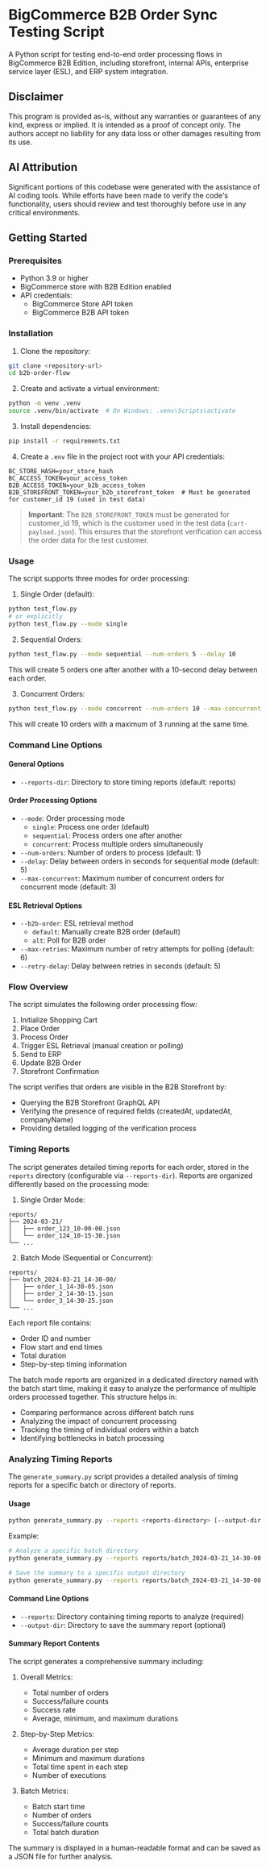 # BigCommerce B2B Order Sync Testing Script

A Python script for testing end-to-end order processing flows in BigCommerce B2B Edition, including storefront, internal APIs, enterprise service layer (ESL), and ERP system integration.

## Disclaimer

This program is provided as-is, without any warranties or guarantees of any kind, express or implied. It is intended as a proof of concept only. The authors accept no liability for any data loss or other damages resulting from its use.

## AI Attribution

Significant portions of this codebase were generated with the assistance of AI coding tools. While efforts have been made to verify the code's functionality, users should review and test thoroughly before use in any critical environments.

## Getting Started

### Prerequisites

- Python 3.9 or higher
- BigCommerce store with B2B Edition enabled
- API credentials:
  - BigCommerce Store API token
  - BigCommerce B2B API token

### Installation

1. Clone the repository:
```bash
git clone <repository-url>
cd b2b-order-flow
```

2. Create and activate a virtual environment:
```bash
python -m venv .venv
source .venv/bin/activate  # On Windows: .venv\Scripts\activate
```

3. Install dependencies:
```bash
pip install -r requirements.txt
```

4. Create a `.env` file in the project root with your API credentials:
```
BC_STORE_HASH=your_store_hash
BC_ACCESS_TOKEN=your_access_token
B2B_ACCESS_TOKEN=your_b2b_access_token
B2B_STOREFRONT_TOKEN=your_b2b_storefront_token  # Must be generated for customer_id 19 (used in test data)
```

> **Important**: The `B2B_STOREFRONT_TOKEN` must be generated for customer_id 19, which is the customer used in the test data (`cart-payload.json`). This ensures that the storefront verification can access the order data for the test customer.

### Usage

The script supports three modes for order processing:

1. Single Order (default):
```bash
python test_flow.py
# or explicitly
python test_flow.py --mode single
```

2. Sequential Orders:
```bash
python test_flow.py --mode sequential --num-orders 5 --delay 10
```
This will create 5 orders one after another with a 10-second delay between each order.

3. Concurrent Orders:
```bash
python test_flow.py --mode concurrent --num-orders 10 --max-concurrent 3
```
This will create 10 orders with a maximum of 3 running at the same time.

### Command Line Options

#### General Options
- `--reports-dir`: Directory to store timing reports (default: reports)

#### Order Processing Options
- `--mode`: Order processing mode
  - `single`: Process one order (default)
  - `sequential`: Process orders one after another
  - `concurrent`: Process multiple orders simultaneously
- `--num-orders`: Number of orders to process (default: 1)
- `--delay`: Delay between orders in seconds for sequential mode (default: 5)
- `--max-concurrent`: Maximum number of concurrent orders for concurrent mode (default: 3)

#### ESL Retrieval Options
- `--b2b-order`: ESL retrieval method
  - `default`: Manually create B2B order (default)
  - `alt`: Poll for B2B order
- `--max-retries`: Maximum number of retry attempts for polling (default: 6)
- `--retry-delay`: Delay between retries in seconds (default: 5)

### Flow Overview

The script simulates the following order processing flow:

1. Initialize Shopping Cart
2. Place Order
3. Process Order
4. Trigger ESL Retrieval (manual creation or polling)
5. Send to ERP
6. Update B2B Order
7. Storefront Confirmation

The script verifies that orders are visible in the B2B Storefront by:
- Querying the B2B Storefront GraphQL API
- Verifying the presence of required fields (createdAt, updatedAt, companyName)
- Providing detailed logging of the verification process

### Timing Reports

The script generates detailed timing reports for each order, stored in the `reports` directory (configurable via `--reports-dir`). Reports are organized differently based on the processing mode:

1. Single Order Mode:
```
reports/
├── 2024-03-21/
│   ├── order_123_10-00-00.json
│   └── order_124_10-15-30.json
└── ...
```

2. Batch Mode (Sequential or Concurrent):
```
reports/
├── batch_2024-03-21_14-30-00/
│   ├── order_1_14-30-05.json
│   ├── order_2_14-30-15.json
│   └── order_3_14-30-25.json
└── ...
```

Each report file contains:
- Order ID and number
- Flow start and end times
- Total duration
- Step-by-step timing information

The batch mode reports are organized in a dedicated directory named with the batch start time, making it easy to analyze the performance of multiple orders processed together. This structure helps in:
- Comparing performance across different batch runs
- Analyzing the impact of concurrent processing
- Tracking the timing of individual orders within a batch
- Identifying bottlenecks in batch processing

### Analyzing Timing Reports

The `generate_summary.py` script provides a detailed analysis of timing reports for a specific batch or directory of reports.

#### Usage

```bash
python generate_summary.py --reports <reports-directory> [--output-dir <output-directory>]
```

Example:
```bash
# Analyze a specific batch directory
python generate_summary.py --reports reports/batch_2024-03-21_14-30-00

# Save the summary to a specific output directory
python generate_summary.py --reports reports/batch_2024-03-21_14-30-00 --output-dir summaries
```

#### Command Line Options

- `--reports`: Directory containing timing reports to analyze (required)
- `--output-dir`: Directory to save the summary report (optional)

#### Summary Report Contents

The script generates a comprehensive summary including:

1. Overall Metrics:
   - Total number of orders
   - Success/failure counts
   - Success rate
   - Average, minimum, and maximum durations

2. Step-by-Step Metrics:
   - Average duration per step
   - Minimum and maximum durations
   - Total time spent in each step
   - Number of executions

3. Batch Metrics:
   - Batch start time
   - Number of orders
   - Success/failure counts
   - Total batch duration

The summary is displayed in a human-readable format and can be saved as a JSON file for further analysis.
